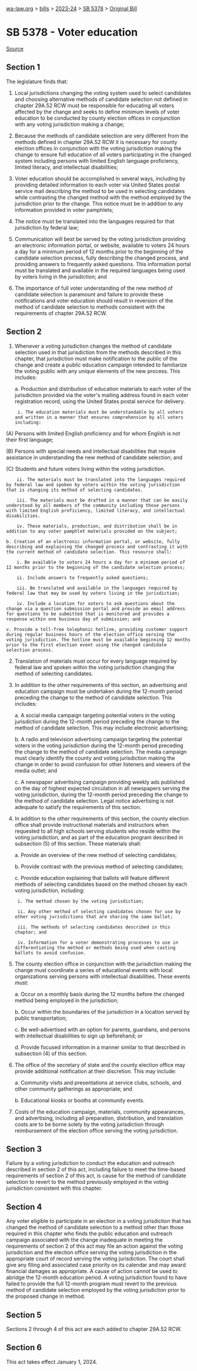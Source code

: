 [wa-law.org](/) > [bills](/bills/) > [2023-24](/bills/2023-24) > [SB 5378](/bills/2023-24/sb/5378/) > [Original Bill](/bills/2023-24/sb/5378/1/)

# SB 5378 - Voter education

[Source](http://lawfilesext.leg.wa.gov/biennium/2023-24/Pdf/Bills/Senate%20Bills/5378.pdf)

## Section 1
The legislature finds that:

1. Local jurisdictions changing the voting system used to select candidates and choosing alternative methods of candidate selection not defined in chapter 29A.52 RCW must be responsible for educating all voters affected by the change and seeks to define minimum levels of voter education to be conducted by county election offices in conjunction with any voting jurisdiction making a change;

2. Because the methods of candidate selection are very different from the methods defined in chapter 29A.52 RCW it is necessary for county election offices in conjunction with the voting jurisdiction making the change to ensure full education of all voters participating in the changed system including persons with limited English language proficiency, limited literacy, and intellectual disabilities;

3. Voter education should be accomplished in several ways, including by providing detailed information to each voter via United States postal service mail describing the method to be used in selecting candidates while contrasting the changed method with the method employed by the jurisdiction prior to the change. This notice must be in addition to any information provided in voter pamphlets;

4. The notice must be translated into the languages required for that jurisdiction by federal law;

5. Communication will best be served by the voting jurisdiction providing an electronic information portal, or website, available to voters 24 hours a day for a minimum period of 12 months prior to the beginning of the candidate selection process, fully describing the changed process, and providing answers to frequently asked questions. This information portal must be translated and available in the required languages being used by voters living in the jurisdiction; and

6. The importance of full voter understanding of the new method of candidate selection is paramount and failure to provide these notifications and voter education should result in reversion of the method of candidate selection to methods consistent with the requirements of chapter 29A.52 RCW.

## Section 2
1. Whenever a voting jurisdiction changes the method of candidate selection used in that jurisdiction from the methods described in this chapter, that jurisdiction must make notification to the public of the change and create a public education campaign intended to familiarize the voting public with any unique elements of the new process. This includes:

    a. Production and distribution of education materials to each voter of the jurisdiction provided via the voter's mailing address found in each voter registration record, using the United States postal service for delivery.

        i. The education materials must be understandable by all voters and written in a manner that ensures comprehension by all voters including:

(A) Persons with limited English proficiency and for whom English is not their first language;

(B) Persons with special needs and intellectual disabilities that require assistance in understanding the new method of candidate selection; and

(C) Students and future voters living within the voting jurisdiction.

        ii. The materials must be translated into the languages required by federal law and spoken by voters within the voting jurisdiction that is changing its method of selecting candidates.

        iii. The materials must be drafted in a manner that can be easily understood by all members of the community including those persons with limited English proficiency, limited literacy, and intellectual disabilities.

        iv. These materials, production, and distribution shall be in addition to any voter pamphlet materials provided on the subject;

    b. Creation of an electronic information portal, or website, fully describing and explaining the changed process and contrasting it with the current method of candidate selection. This resource shall:

        i. Be available to voters 24 hours a day for a minimum period of 12 months prior to the beginning of the candidate selection process;

        ii. Include answers to frequently asked questions;

        iii. Be translated and available in the languages required by federal law that may be used by voters living in the jurisdiction;

        iv. Include a location for voters to ask questions about the change via a question submission portal and provide an email address for questions to be submitted that is monitored and provides a response within one business day of submission; and

    v. Provide a toll-free telephonic hotline, providing customer support during regular business hours of the election office serving the voting jurisdiction. The hotline must be available beginning 12 months prior to the first election event using the changed candidate selection process.

2. Translation of materials must occur for every language required by federal law and spoken within the voting jurisdiction changing the method of selecting candidates.

3. In addition to the other requirements of this section, an advertising and education campaign must be undertaken during the 12-month period preceding the change to the method of candidate selection. This includes:

    a. A social media campaign targeting potential voters in the voting jurisdiction during the 12-month period preceding the change to the method of candidate selection. This may include electronic advertising;

    b. A radio and television advertising campaign targeting the potential voters in the voting jurisdiction during the 12-month period preceding the change to the method of candidate selection. The media campaign must clearly identify the county and voting jurisdiction making the change in order to avoid confusion for other listeners and viewers of the media outlet; and

    c. A newspaper advertising campaign providing weekly ads published on the day of highest expected circulation in all newspapers serving the voting jurisdiction, during the 12-month period preceding the change to the method of candidate selection. Legal notice advertising is not adequate to satisfy the requirements of this section.

4. In addition to the other requirements of this section, the county election office shall provide instructional materials and instructors when requested to all high schools serving students who reside within the voting jurisdiction, and as part of the education program described in subsection (5) of this section. These materials shall:

    a. Provide an overview of the new method of selecting candidates;

    b. Provide contrast with the previous method of selecting candidates;

    c. Provide education explaining that ballots will feature different methods of selecting candidates based on the method chosen by each voting jurisdiction, including:

        i. The method chosen by the voting jurisdiction;

        ii. Any other method of selecting candidates chosen for use by other voting jurisdictions that are sharing the same ballot;

        iii. The methods of selecting candidates described in this chapter; and

        iv. Information for a voter demonstrating processes to use in differentiating the method or methods being used when casting ballots to avoid confusion.

5. The county election office in conjunction with the jurisdiction making the change must coordinate a series of educational events with local organizations serving persons with intellectual disabilities. These events must:

    a. Occur on a monthly basis during the 12 months before the changed method being employed in the jurisdiction;

    b. Occur within the boundaries of the jurisdiction in a location served by public transportation;

    c. Be well-advertised with an option for parents, guardians, and persons with intellectual disabilities to sign up beforehand; or

    d. Provide focused information in a manner similar to that described in subsection (4) of this section.

6. The office of the secretary of state and the county election office may provide additional notification at their discretion. This may include:

    a. Community visits and presentations at service clubs, schools, and other community gatherings as appropriate; and

    b. Educational kiosks or booths at community events.

7. Costs of the education campaign, materials, community appearances, and advertising, including all preparation, distribution, and translation costs are to be borne solely by the voting jurisdiction through reimbursement of the election office serving the voting jurisdiction.

## Section 3
Failure by a voting jurisdiction to conduct the education and outreach described in section 2 of this act, including failure to meet the time-based requirements of section 2 of this act, is cause for the method of candidate selection to revert to the method previously employed in the voting jurisdiction consistent with this chapter.

## Section 4
Any voter eligible to participate in an election in a voting jurisdiction that has changed the method of candidate selection to a method other than those required in this chapter who finds the public education and outreach campaign associated with the change inadequate in meeting the requirements of section 2 of this act may file an action against the voting jurisdiction and the election office serving the voting jurisdiction in the appropriate court of record serving the voting jurisdiction. The court shall give any filing and associated case priority on its calendar and may award financial damages as appropriate. A cause of action cannot be used to abridge the 12-month education period. A voting jurisdiction found to have failed to provide the full 12-month program must revert to the previous method of candidate selection employed by the voting jurisdiction prior to the proposed change in method.

## Section 5
Sections 2 through 4 of this act are each added to chapter 29A.52 RCW.

## Section 6
This act takes effect January 1, 2024.

